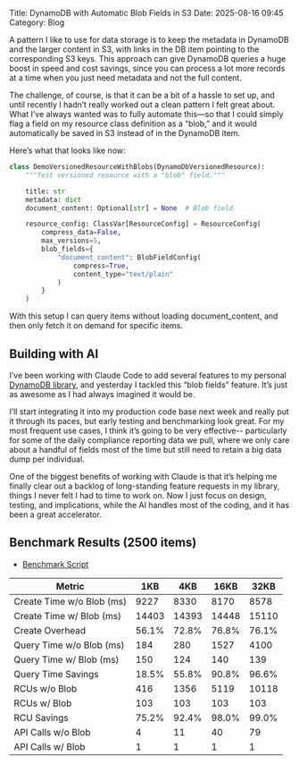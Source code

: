 Title: DynamoDB with Automatic Blob Fields in S3
Date: 2025-08-16 09:45
Category: Blog

A pattern I like to use for data storage is to keep the metadata in DynamoDB and the larger content in S3, with links in
the DB item pointing to the corresponding S3 keys. This approach can give DynamoDB queries a huge boost in speed and
cost savings, since you can process a lot more records at a time when you just need metadata and not the full content.

The challenge, of course, is that it can be a bit of a hassle to set up, and until recently I hadn’t really worked out a
clean pattern I felt great about. What I’ve always wanted was to fully automate this—so that I could simply flag a field
on my resource class definition as a “blob,” and it would automatically be saved in S3 instead of in the DynamoDB item.

Here’s what that looks like now:

```python
class DemoVersionedResourceWithBlobs(DynamoDbVersionedResource):
    """Test versioned resource with a "blob" field."""

    title: str
    metadata: dict
    document_content: Optional[str] = None  # Blob field

    resource_config: ClassVar[ResourceConfig] = ResourceConfig(
        compress_data=False,
        max_versions=5,
        blob_fields={
            "document_content": BlobFieldConfig(
                compress=True,
                content_type="text/plain"
            )
        }
    )
```

With this setup I can query items without loading document_content, and then only fetch it on demand for specific items.

## Building with AI

I’ve been working with Claude Code to add several features to my
personal [DynamoDB library](https://github.com/msull/simplesingletable), and yesterday I tackled this “blob fields”
feature. It’s just as awesome as I had always imagined it would be.

I’ll start integrating it into my production code base next week and really put it through its paces, but early testing
and benchmarking look great. For my most frequent use cases, I think it’s going to be very effective-- particularly for
some of the daily compliance reporting data we pull, where we only care about a handful of fields most of the time but
still need to retain a big data dump per individual.

One of the biggest benefits of working with Claude is that it’s helping me finally clear out a backlog of long-standing
feature requests in my library, things I never felt I had to time to work on. Now I just focus on design, testing, and
implications, while the AI handles most of the coding, and it has been a great accelerator.

## Benchmark Results (2500 items)

* [Benchmark Script](https://github.com/msull/simplesingletable/blob/main/tests/test_blob_storage_performance.py)

| Metric                   | 1KB   | 4KB   | 16KB   | 32KB   |
|---------------------------|-------|-------|--------|--------|
| Create Time w/o Blob (ms) | 9227  | 8330  | 8170   | 8578   |
| Create Time w/ Blob (ms)  | 14403 | 14393 | 14448  | 15110  |
| Create Overhead           | 56.1% | 72.8% | 76.8%  | 76.1%  |
| Query Time w/o Blob (ms)  | 184   | 280   | 1527   | 4100   |
| Query Time w/ Blob (ms)   | 150   | 124   | 140    | 139    |
| Query Time Savings        | 18.5% | 55.8% | 90.8%  | 96.6%  |
| RCUs w/o Blob             | 416   | 1356  | 5119   | 10118  |
| RCUs w/ Blob              | 103   | 103   | 103    | 103    |
| RCU Savings               | 75.2% | 92.4% | 98.0%  | 99.0%  |
| API Calls w/o Blob        | 4     | 11    | 40     | 79     |
| API Calls w/ Blob         | 1     | 1     | 1      | 1      |
